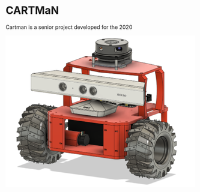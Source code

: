 # CARTMaN

Cartman is a senior project developed for the 2020 

![Alt Text](https://github.com/OrMoya/CARTMaN/blob/main/images/CARTMaN.png)
